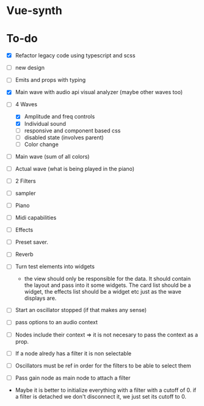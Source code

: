 # Vue-synth

# To-do

- [x] Refactor legacy code using typescript and scss
- [ ] new design
- [ ] Emits and props with typing
- [x] Main wave with audio api visual analyzer (maybe other waves too)
- [ ] 4 Waves
  - [x] Amplitude and freq controls
  - [x] Individual sound
  - [ ] responsive and component based css
  - [ ] disabled state (involves parent)
  - [ ] Color change
- [ ] Main wave (sum of all colors)
- [ ] Actual wave (what is being played in the piano)
- [ ] 2 Filters
- [ ] sampler
- [ ] Piano
- [ ] Midi capabilities
- [ ] Effects
- [ ] Preset saver.
- [ ] Reverb
- [ ] Turn test elements into widgets

  - the view should only be responsible for the data. It should contain the layout and pass into it some widgets. The card list should be a widget, the effects list should be a widget etc just as the wave displays are.

- [ ] Start an oscillator stopped (if that makes any sense)
- [ ] pass options to an audio context
- [ ] Nodes include their context => it is not necesary to pass the context as a prop.
- [ ] If a node alredy has a filter it is non selectable
- [ ] Oscillators must be ref in order for the filters to be able to select them
- [ ] Pass gain node as main node to attach a filter

- Maybe it is better to initialize everything with a filter with a cutoff of 0. if a filter is detached we don't disconnect it, we just set its cutoff to 0.
